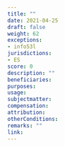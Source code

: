 ```yaml
---
title: ""
date: 2021-04-25
draft: false
weight: 62
exceptions:
- info53l
jurisdictions:
- ES
score: 0
description: "" 
beneficiaries:
purposes: 
usage:
subjectmatter:
compensation:
attribution: 
otherConditions: 
remarks: ""
link: 
---
```

